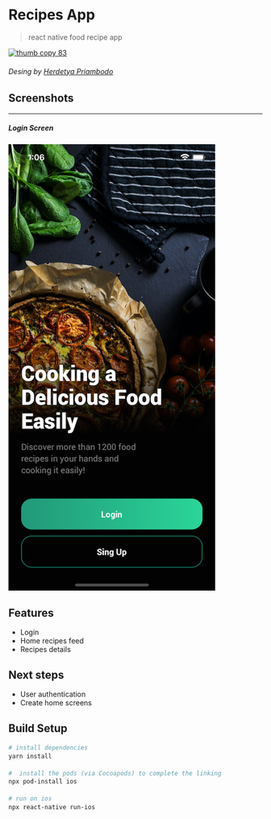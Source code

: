 # Recipes App

> react native food recipe app

[![thumb copy 83](https://cdn.dribbble.com/users/1294892/screenshots/15295362/media/a8c454a69e3f3a51e6b85842d7dbbe50.png?compress=1&resize=1600x1200)](https://cdn.dribbble.com/users/1294892/screenshots/15295362/media/a8c454a69e3f3a51e6b85842d7dbbe50.png?compress=1&resize=1600x1200)

###### Desing by [Herdetya Priambodo](https://dribbble.com/herdetya)


## Screenshots
----
<!-- ![Login](./doc/screenshots/login_100%.png)
![Login](./doc/screenshots/login_50%.png) -->
##### Login Screen
![Login](./doc/screenshots/login_35%.png)
<!-- ![Home View](./docs/screenshot_a.png)
![Board View](./docs/screenshot_b.png) -->

## Features

- Login
- Home recipes feed
- Recipes details

## Next steps

- User authentication
- Create home screens

## Build Setup

```bash
# install dependencies
yarn install

#  install the pods (via Cocoapods) to complete the linking
npx pod-install ios

# run on ios
npx react-native run-ios
```
